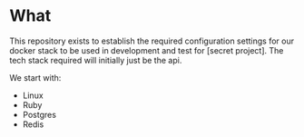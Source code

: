 # What
This repository exists to establish the required configuration settings for our
docker stack to be used in development and test for [secret project]. The tech
stack required will initially just be the api.

We start with:
- Linux
- Ruby
- Postgres
- Redis
